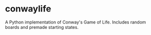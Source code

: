 # conwaylife
A Python implementation of Conway's Game of Life. Includes random boards and premade starting states.
